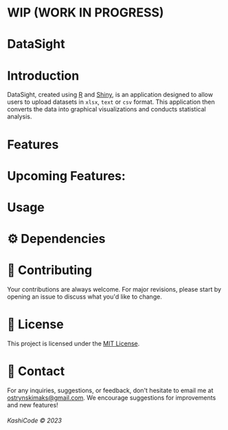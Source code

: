 # WIP (WORK IN PROGRESS)

# DataSight

# Introduction

DataSight, created using [R](https://www.r-project.org/) and [Shiny](https://www.rstudio.com/products/shiny/), is an application designed to allow users to upload datasets in `xlsx`, `text` or `csv` format. This application then converts the data into graphical visualizations and conducts statistical analysis.

# Features

# Upcoming Features:

# Usage

# ⚙ Dependencies

# 📝 Contributing
Your contributions are always welcome. For major revisions, please start by opening an issue to discuss what you'd like to change.

# 📜 License
This project is licensed under the [MIT License](https://opensource.org/licenses/MIT).

# 💼 Contact
For any inquiries, suggestions, or feedback, don't hesitate to email me at [ostrynskimaks@gmail.com](mailto:ostrynskimaks@gmail.com).
We encourage suggestions for improvements and new features!

###### KashiCode © 2023
